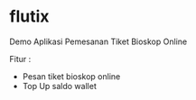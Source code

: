 # flutix

Demo Aplikasi Pemesanan Tiket Bioskop Online

Fitur :
  - Pesan tiket bioskop online
  - Top Up saldo wallet
